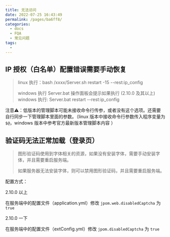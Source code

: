 ```yaml
---
title: 无法访问
date: 2022-07-25 16:43:49
permalink: /pages/ba6ff8/
categories:
  - docs
  - FQA
  - 常见问题
tags:
  - 
---
```



## IP 授权（白名单）配置错误需要手动恢复

> linux 执行：bash /xxxx/Server.sh restart -15 --rest:ip_config
>
> windows 执行 Server.bat 操作面板会提示如果执行
>  (2.10.0 及其以上) windows 执行: Server.bat restart --rest:ip_config

注意⚠️：低版本的管理脚本可能未接收命令行传参，或者没有这个选项。还需要自行同步一下管理脚本里面的参数。（linux 版本中接收命令行参数传入程序变量为 `$@`，windows 版本中参考官方最新版本管理脚本内容 ）



## 验证码无法正常加载（登录页）

> 图形验证码使用到字体相关的资源，如果没有安装字体，需要手动安装字体，并且需要重启服务端。
>
> 如果服务器无法安装字体，则可以禁用图形验证码，并且需要重启服务端。

配置方式：

2.10.0 以上 

在服务端中的配置文件（application.yml）修改 `jpom.web.disabledCaptcha` 为 `true`

2.10.0 一下

在服务端中的配置文件（extConfig.yml）修改 `jpom.disabledCaptcha` 为 `true`
